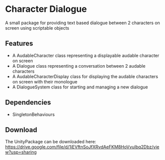 # Character Dialogue

A small package for providing text based dialogue between 2 characters on screen using scriptable objects

## Features

- A AudableCharacter class representing a displayable audable character on screen
- A Dialogue class representing a conversation between 2 audable characters
- A AudableCharacterDisplay class for displaying the audable characters on screen with their monologue
- A DialogueSystem class for starting and managing a new dialogue

## Dependencies

- SingletonBehaviours

## Download

The UnityPackage can be downloaded here: https://drive.google.com/file/d/1iEVftnSoJfXRvdAeFKM8HoVvuIbq2Dbz/view?usp=sharing 
